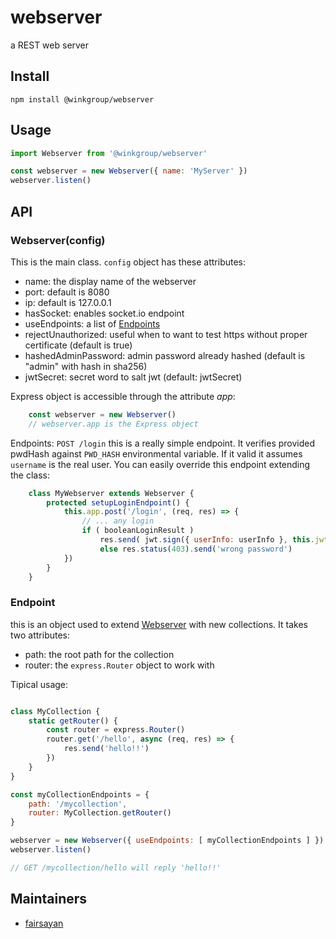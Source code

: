 # webserver
a REST web server

## Install
```
npm install @winkgroup/webserver
```

## Usage
```js
import Webserver from '@winkgroup/webserver'

const webserver = new Webserver({ name: 'MyServer' })
webserver.listen()
```

## API
### Webserver(config)
This is the main class. `config` object has these attributes:
- name: the display name of the webserver
- port: default is 8080
- ip: default is 127.0.0.1
- hasSocket: enables socket.io endpoint
- useEndpoints: a list of [Endpoints](#endpoint)
- rejectUnauthorized: useful when to want to test https without proper certificate (default is true)
- hashedAdminPassword: admin password already hashed (default is "admin" with hash in sha256)
- jwtSecret: secret word to salt jwt (default: jwtSecret)

Express object is accessible through the attribute *app*:
```js
    const webserver = new Webserver()
    // webserver.app is the Express object
```

Endpoints:
`POST /login`
this is a really simple endpoint. It verifies provided pwdHash against `PWD_HASH` environmental variable. If it valid it assumes `username` is the real user. You can easily override this endpoint extending the class:
```js
    class MyWebserver extends Webserver {
        protected setupLoginEndpoint() {
            this.app.post('/login', (req, res) => {
                // ... any login
                if ( booleanLoginResult )
                    res.send( jwt.sign({ userInfo: userInfo }, this.jwtSecret ) )
                    else res.status(403).send('wrong password')
            })
        }
    }
```

### Endpoint
this is an object used to extend [Webserver](#webserver) with new collections.
It takes two attributes:
- path: the root path for the collection
- router: the `express.Router` object to work with

Tipical usage:
```js

class MyCollection {
    static getRouter() {
        const router = express.Router()
        router.get('/hello', async (req, res) => {
            res.send('hello!!')
        })
    }
}

const myCollectionEndpoints = {
    path: '/mycollection',
    router: MyCollection.getRouter()
}

webserver = new Webserver({ useEndpoints: [ myCollectionEndpoints ] })
webserver.listen()

// GET /mycollection/hello will reply 'hello!!'

```

## Maintainers
* [fairsayan](https://github.com/fairsayan)